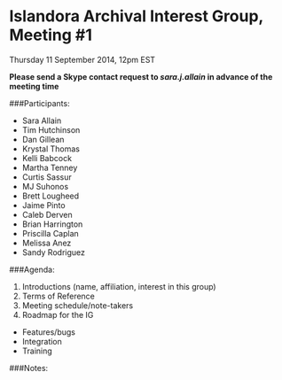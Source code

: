 # Islandora Archival Interest Group, Meeting #1
Thursday 11 September 2014, 12pm EST

**Please send a Skype contact request to *sara.j.allain* in advance of the meeting time**

###Participants:
* Sara Allain
* Tim Hutchinson
* Dan Gillean
* Krystal Thomas
* Kelli Babcock
* Martha Tenney
* Curtis Sassur
* MJ Suhonos
* Brett Lougheed
* Jaime Pinto
* Caleb Derven
* Brian Harrington
* Priscilla Caplan
* Melissa Anez
* Sandy Rodriguez

###Agenda:
1. Introductions (name, affiliation, interest in this group)
2. Terms of Reference
3. Meeting schedule/note-takers
4. Roadmap for the IG

* Features/bugs
* Integration
* Training

###Notes:
